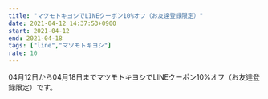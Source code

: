 ```yaml
---
title: "マツモトキヨシでLINEクーポン10%オフ（お友達登録限定）"
date: 2021-04-12 14:37:53+0900
start: 2021-04-12
end: 2021-04-18
tags: ["line","マツモトキヨシ"]
rate: 10
---
```


04月12日から04月18日までマツモトキヨシでLINEクーポン10%オフ（お友達登録限定）です。
